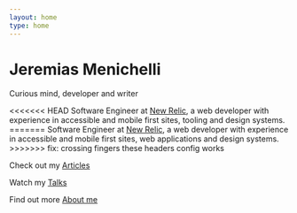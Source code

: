 ```yaml
---
layout: home
type: home
---
```


<h1 class="home__title">Jeremias Menichelli</h1>
<p class="home__subtitle">Curious mind, developer and writer</p>
<p class="home__bio">  
<<<<<<< HEAD
  Software Engineer at <a href="//newrelic.com">New Relic</a>, a web developer with experience in accessible and mobile first sites, tooling and design&nbsp;systems.
=======
  Software Engineer at <a href="//newrelic">New Relic</a>, a web developer with experience in accessible and mobile first sites, web applications and design&nbsp;systems.
>>>>>>> fix: crossing fingers these headers config works
</p>
<nav class="home__nav">
  <p class="home__nav--line">
    Check out my <a href="/blog" class="home__nav--link">Articles</a>
  </p>
  <p class="home__nav--line">
    Watch my <a href="/talks" class="home__nav--link">Talks</a>
  </p>
  <p class="home__nav--line">
    Find out more <a href="/about" class="home__nav--link">About me</a>
  </p>
</nav>
